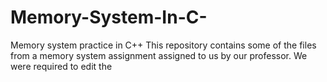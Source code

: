 # Memory-System-In-C-
Memory system practice in C++
This repository contains some of the files from a memory system assignment
assigned to us by our professor. We were required to edit the 
